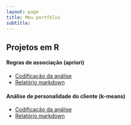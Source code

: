 ```yaml
---
layout: page
title: Meu portfólio
subtitle: 
---
```



## Projetos em R

#### Regras de associação (apriori)
- [Codificação da análise](http://htmlpreview.github.io/?https://github.com/Gleynner/Regras_de_associacao-apriori/blob/main/Regras_de_associacao_CODIFICACAO.html)
- [Relatório markdown](http://htmlpreview.github.io/?https://github.com/Gleynner/Regras_de_associacao-apriori/blob/main/Regras_de_associacao_RELATORIO.html)

#### Análise de personalidade do cliente (k-means)
- [Codificação da análise](http://htmlpreview.github.io/?https://github.com/Gleynner/Personalidade_do_cliente-K-means/blob/main/Personalidade_do_cliente_CODIFICACAO)
- [Relatório markdown](http://htmlpreview.github.io/?https://github.com/Gleynner/Personalidade_do_cliente-K-means/blob/main/Personalidade_do_cliente_RELATORIO)



